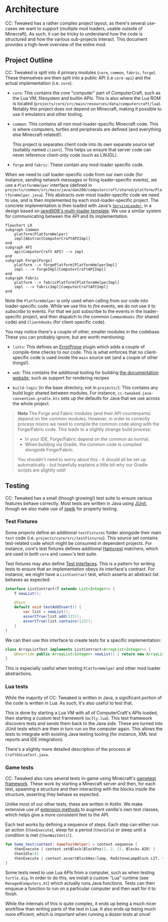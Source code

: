 # Architecture
CC: Tweaked has a rather complex project layout, as there's several use-cases we want to support (multiple mod loaders,
usable outside of Minecraft). As such, it can be tricky to understand how the code is structured and how the various
sub-projects interact. This document provides a high-level overview of the entire mod.

## Project Outline
CC: Tweaked is split into 4 primary modules (`core`, `common`, `fabric`, `forge`). These themselves are then split into
a public API (i.e `core-api`) and the actual implementation (i.e. `core`).

 - `core`: This contains the core "computer" part of ComputerCraft, such as the Lua VM, filesystem and builtin APIs.
   This is also where the Lua ROM is located (`projects/core/src/main/resources/data/computercraft/lua`). Notably this
   project does _not_ depend on Minecraft, making it possible to use it emulators and other tooling.

 - `common`: This contains all non mod-loader-specific Minecraft code. This is where computers, turtles and peripherals
   are defined (and everything else Minecraft-related!).

   This project is separates client code into its own separate source set (suitably named `client`). This helps us
   ensure that server code can never reference client-only code (such as LWJGL).

 - `forge` and `fabric`: These contain any mod-loader specific code.

When we need to call loader-specific code from our own code (for instance, sending network messages or firing
loader-specific events), we use a `PlatformHelper` interface (defined in
`projects/common/src/main/java/dan200/computercraft/shared/platform/PlatformHelper.java`). This abstracts over most
loader-specific code we need to use, and is then implemented by each mod-loader-specific project. The concrete
implementation is then loaded with Java's [`ServiceLoader`][ServiceLoader], in a design based on [jaredlll08's
multi-loader template][MultiLoader-Template]. We use a similar system for communicating between the API and its
implementation.

```mermaid
flowchart LR
subgraph Common
    platform(PlatformHelper)
    impl[AbstractComputerCraftAPIImpl]
end
subgraph API
    api(ComputerCraft API) --> impl
end
subgraph Forge[Forge]
    platform --> forgePlatform[PlatformHelperImpl]
    impl -.-> forgeImpl[ComputerCraftAPIImpl]
end
subgraph Fabric
    platform --> fabricPlatform[PlatformHelperImpl]
    impl -.-> fabricImpl[ComputerCraftAPIImpl]
end
```

Note the `PlatformHelper` is only used when calling from our code into loader-specific code. While we use this to _fire_
events, we do not use it to _subscribe_ to events. For that we just subscribe to the events in the loader-specific
project, and then dispatch to the common `CommonHooks` (for shared code) and `ClientHooks` (for client-specific code).

You may notice there's a couple of other, smaller modules in the codebase. These you can probably ignore, but are worth
mentioning:

 - `lints`: This defines an [ErrorProne] plugin which adds a couple of compile-time checks to our code. This is what
   enforces that no client-specific code is used inside the `main` source set (and a couple of other things!).

 - `web`: This contains the additional tooling for building [the documentation website][tweaked.cc], such as support for
   rendering recipes

 - `build-logic` (in the base directory, not in `projects/`): This contains any build logic shared between modules. For
   instance, `cc-tweaked.java-convention.gradle.kts` sets up the defaults for Java that we use across the whole project.

> **Note**
> The Forge and Fabric modules (and their API counterparts) depend on the common modules. However, in order to correctly
> process mixins we need to compile the common code along with the Forge/Fabric code. This leads to a slightly strange
> build process:
>
>  - In your IDE, Forge/Fabric depend on the common as normal.
>  - When building via Gradle, the common code is compiled alongside Forge/Fabric.
>
> You shouldn't need to worry about this - it should all be set up automatically - but hopefully explains a little bit
> why our Gradle scripts are slightly odd!

## Testing
CC: Tweaked has a small (though growing!) test suite to ensure various features behave correctly. Most tests are written
in Java using [JUnit], though we also make use of [jqwik] for property testing.

### Test Fixtures
Some projects define an additional `testFixtures` folder alongside their main `test` code (i.e.
`projects/core/src/testFixtures`). This source set contains test-related code which might be consumed in dependent
projects. For instance, core's test fixtures defines additional [Hamcrest] matchers, which are used in both `core` and
`common`'s test suite.

Test fixtures may also define [Test Interfaces]. This is a pattern for writing tests to ensure that an implementation
obeys its interface's contract. For instance, we might have a `ListContract` test, which asserts an abstract list
behaves as expected:

```java
interface ListContract<T extends List<Integer>> {
    T newList();

    @Test
    default void testAddInsert() {
        var list = newList();
        assertTrue(list.add(123));
        assertTrue(list.contains(123));
    }
}
```

We can then use this interface to create tests for a specific implementation:

```java
class ArrayListTest implements ListContract<ArrayList<Integer>> {
    @Override public ArrayList<Integer> newList() { return new ArrayList<>(); }
}
```

This is especially useful when testing `PlatformHelper` and other mod loader abstractions.

### Lua tests
While the majority of CC: Tweaked is written in Java, a significant portion of the code is written in Lua. As such, it's
also useful to test that.

This is done by starting a Lua VM with all of ComputerCraft's APIs loaded, then starting a custom test framework
(`mcfly.lua`). This test framework discovers tests and sends them back to the Java side. These are turned into JUnit
tests which are then in turn run on the computer again. This allows the tests to integrate with existing Java testing
tooling (for instance, XML test reports and IDE integration).

There's a slightly more detailed description of the process at `CraftOsLuaTest.java`.

### Game tests
CC: Tweaked also runs several tests in-game using Minecraft's [gametest framework][mc-test]. These work by starting
a Minecraft server and then, for each test, spawning a structure and then interacting with the blocks inside the
structure, asserting they behave as expected.

Unlike most of our other tests, these are written in Kotlin. We make extensive use of [extension methods] to augment
vanilla's own test classes, which helps give a more consistent feel to the API.

Each test works by defining a sequence of steps. Each step can either run an action (`thenExecute`), sleep for a period
(`thenIdle`) or sleep until a condition is met (`thenWaitUntil`).

```kotlin
fun Some_test(context: GameTestHelper) = context.sequence {
    thenExecute { context.setBlock(BlockPos(2, 2, 2), Blocks.AIR) }
    thenIdle(4)
    thenExecute { context.assertBlockHas(lamp, RedstoneLampBlock.LIT, false, "Lamp should not be lit") }
}
```

Some tests need to use Lua APIs from a computer, such as when testing `turtle.dig`. In order to do this, we install
a custom "Lua" runtime (see `ManagedComputers.kt`) which actually runs Java functions. Tests can then enqueue a function
to run on a particular computer and then wait for it to finish.

While the internals of this is quite complex, it ends up being a much nicer workflow than writing parts of the test in
Lua. It also ends up being much more efficient, which is important when running a dozen tests at once!

[MultiLoader-Template]: https://github.com/jaredlll08/MultiLoader-Template/ "MultiLoader-Template - A template for a Forge + Fabric project setup using a Common source set."
[ServiceLoader]: https://docs.oracle.com/en/java/javase/17/docs/api/java.base/java/util/ServiceLoader.html "ServiceLoader (Java SE 17 and JDK 17)"
[ErrorProne]: https://errorprone.info/ "ErrorProne"
[tweaked.cc]: https://tweaked.cc "CC: Tweaked"
[JUnit]: https://junit.org/junit5/ "JUnit 5"
[jqwik]: https://jqwik.net/
[Hamcrest]: https://hamcrest.org/JavaHamcrest/ "Java Hamcrest"
[Test Interfaces]: https://junit.org/junit5/docs/current/user-guide/#writing-tests-test-interfaces-and-default-methods
[mc-test]: https://www.youtube.com/watch?v=vXaWOJTCYNg "Testing Minecraft in Minecraft on YouTube"
[extension methods]: https://kotlinlang.org/docs/extensions.html "Extensions | Kotlin"
